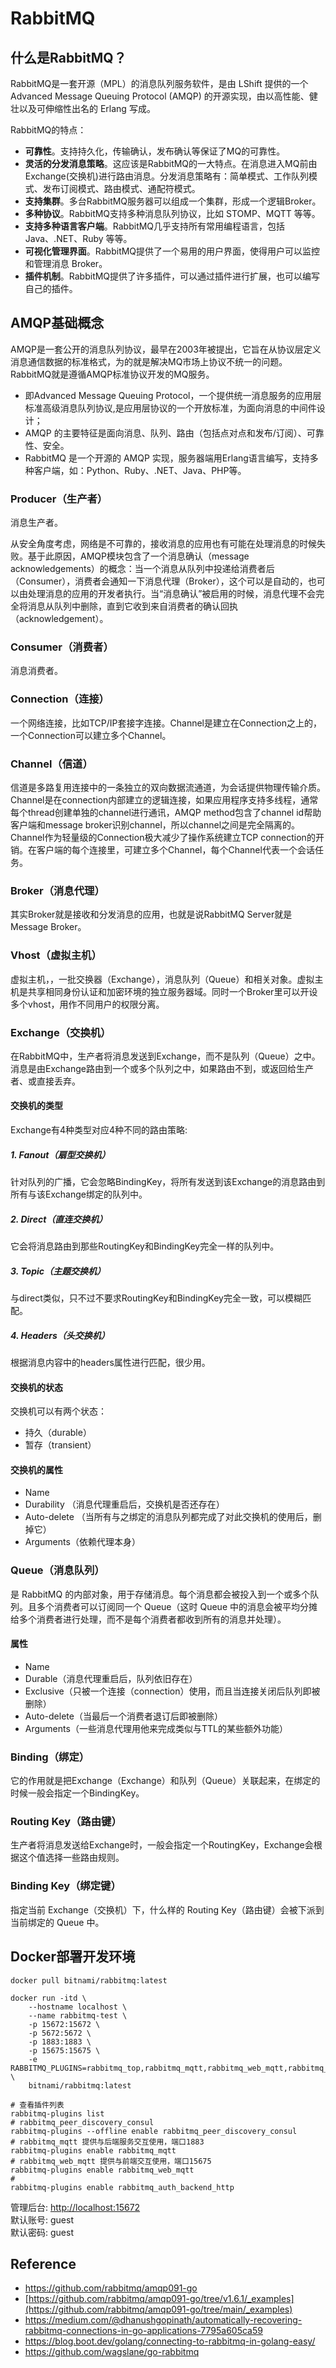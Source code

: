 # RabbitMQ

## 什么是RabbitMQ？

RabbitMQ是一套开源（MPL）的消息队列服务软件，是由 LShift 提供的一个 Advanced Message Queuing Protocol (AMQP) 的开源实现，由以高性能、健壮以及可伸缩性出名的 Erlang 写成。

RabbitMQ的特点：

- **可靠性**。支持持久化，传输确认，发布确认等保证了MQ的可靠性。
- **灵活的分发消息策略**。这应该是RabbitMQ的一大特点。在消息进入MQ前由Exchange(交换机)进行路由消息。分发消息策略有：简单模式、工作队列模式、发布订阅模式、路由模式、通配符模式。
- **支持集群**。多台RabbitMQ服务器可以组成一个集群，形成一个逻辑Broker。
- **多种协议**。RabbitMQ支持多种消息队列协议，比如 STOMP、MQTT 等等。
- **支持多种语言客户端**。RabbitMQ几乎支持所有常用编程语言，包括 Java、.NET、Ruby 等等。
- **可视化管理界面**。RabbitMQ提供了一个易用的用户界面，使得用户可以监控和管理消息 Broker。
- **插件机制**。RabbitMQ提供了许多插件，可以通过插件进行扩展，也可以编写自己的插件。


## AMQP基础概念

AMQP是一套公开的消息队列协议，最早在2003年被提出，它旨在从协议层定义消息通信数据的标准格式，为的就是解决MQ市场上协议不统一的问题。RabbitMQ就是遵循AMQP标准协议开发的MQ服务。

- 即Advanced Message Queuing Protocol，一个提供统一消息服务的应用层标准高级消息队列协议,是应用层协议的一个开放标准，为面向消息的中间件设计；
- AMQP 的主要特征是面向消息、队列、路由（包括点对点和发布/订阅）、可靠性、安全。
- RabbitMQ 是一个开源的 AMQP 实现，服务器端用Erlang语言编写，支持多种客户端，如：Python、Ruby、.NET、Java、PHP等。

### Producer（生产者）

消息生产者。

从安全角度考虑，网络是不可靠的，接收消息的应用也有可能在处理消息的时候失败。基于此原因，AMQP模块包含了一个消息确认（message acknowledgements）的概念：当一个消息从队列中投递给消费者后（Consumer），消费者会通知一下消息代理（Broker），这个可以是自动的，也可以由处理消息的应用的开发者执行。当“消息确认”被启用的时候，消息代理不会完全将消息从队列中删除，直到它收到来自消费者的确认回执（acknowledgement）。

### Consumer（消费者）

消息消费者。

### Connection（连接）

一个网络连接，比如TCP/IP套接字连接。Channel是建立在Connection之上的，一个Connection可以建立多个Channel。

### Channel（信道）

信道是多路复用连接中的一条独立的双向数据流通道，为会话提供物理传输介质。Channel是在connection内部建立的逻辑连接，如果应用程序支持多线程，通常每个thread创建单独的channel进行通讯，AMQP method包含了channel id帮助客户端和message broker识别channel，所以channel之间是完全隔离的。Channel作为轻量级的Connection极大减少了操作系统建立TCP connection的开销。在客户端的每个连接里，可建立多个Channel，每个Channel代表一个会话任务。

### Broker（消息代理）

其实Broker就是接收和分发消息的应用，也就是说RabbitMQ Server就是Message Broker。

### Vhost（虚拟主机）

虚拟主机，，一批交换器（Exchange），消息队列（Queue）和相关对象。虚拟主机是共享相同身份认证和加密环境的独立服务器域。同时一个Broker里可以开设多个vhost，用作不同用户的权限分离。

### Exchange（交换机）

在RabbitMQ中，生产者将消息发送到Exchange，而不是队列（Queue）之中。消息是由Exchange路由到一个或多个队列之中，如果路由不到，或返回给生产者、或直接丢弃。

#### 交换机的类型

Exchange有4种类型对应4种不同的路由策略:

##### 1. Fanout（扇型交换机）

针对队列的广播，它会忽略BindingKey，将所有发送到该Exchange的消息路由到所有与该Exchange绑定的队列中。

##### 2. Direct（直连交换机）

它会将消息路由到那些RoutingKey和BindingKey完全一样的队列中。

##### 3. Topic（主题交换机）

与direct类似，只不过不要求RoutingKey和BindingKey完全一致，可以模糊匹配。

##### 4. Headers（头交换机）

根据消息内容中的headers属性进行匹配，很少用。

#### 交换机的状态

交换机可以有两个状态：

- 持久（durable）
- 暂存（transient）

#### 交换机的属性

- Name
- Durability （消息代理重启后，交换机是否还存在）
- Auto-delete （当所有与之绑定的消息队列都完成了对此交换机的使用后，删掉它）
- Arguments（依赖代理本身）

### Queue（消息队列）

是 RabbitMQ 的内部对象，用于存储消息。每个消息都会被投入到一个或多个队列。且多个消费者可以订阅同一个 Queue（这时 Queue 中的消息会被平均分摊给多个消费者进行处理，而不是每个消费者都收到所有的消息并处理）。

#### 属性

- Name
- Durable（消息代理重启后，队列依旧存在）
- Exclusive（只被一个连接（connection）使用，而且当连接关闭后队列即被删除）
- Auto-delete（当最后一个消费者退订后即被删除）
- Arguments（一些消息代理用他来完成类似与TTL的某些额外功能）

### Binding（绑定）

它的作用就是把Exchange（Exchange）和队列（Queue）关联起来，在绑定的时候一般会指定一个BindingKey。

### Routing Key（路由键）

生产者将消息发送给Exchange时，一般会指定一个RoutingKey，Exchange会根据这个值选择一些路由规则。

### Binding Key（绑定键）

指定当前 Exchange（交换机）下，什么样的 Routing Key（路由键）会被下派到当前绑定的 Queue 中。

## Docker部署开发环境

```shell
docker pull bitnami/rabbitmq:latest

docker run -itd \
    --hostname localhost \
    --name rabbitmq-test \
    -p 15672:15672 \
    -p 5672:5672 \
    -p 1883:1883 \
    -p 15675:15675 \
    -e RABBITMQ_PLUGINS=rabbitmq_top,rabbitmq_mqtt,rabbitmq_web_mqtt,rabbitmq_prometheus,rabbitmq_stomp,rabbitmq_auth_backend_http \
    bitnami/rabbitmq:latest

# 查看插件列表
rabbitmq-plugins list
# rabbitmq_peer_discovery_consul 
rabbitmq-plugins --offline enable rabbitmq_peer_discovery_consul
# rabbitmq_mqtt 提供与后端服务交互使用，端口1883
rabbitmq-plugins enable rabbitmq_mqtt
# rabbitmq_web_mqtt 提供与前端交互使用，端口15675
rabbitmq-plugins enable rabbitmq_web_mqtt
# 
rabbitmq-plugins enable rabbitmq_auth_backend_http
```

管理后台: <http://localhost:15672>  
默认账号: guest  
默认密码: guest

## Reference

- https://github.com/rabbitmq/amqp091-go
- [https://github.com/rabbitmq/amqp091-go/tree/v1.6.1/_examples](https://github.com/rabbitmq/amqp091-go/tree/main/_examples)
- https://medium.com/@dhanushgopinath/automatically-recovering-rabbitmq-connections-in-go-applications-7795a605ca59
- https://blog.boot.dev/golang/connecting-to-rabbitmq-in-golang-easy/
- https://github.com/wagslane/go-rabbitmq
